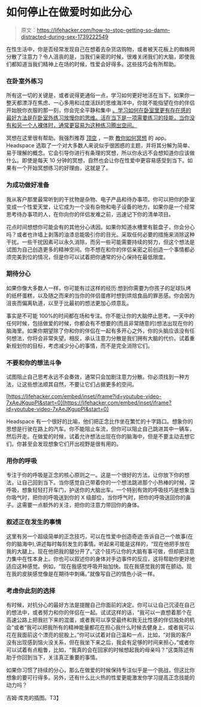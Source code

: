 # 如何停止在做爱时如此分心

> 原文：<https://lifehacker.com/how-to-stop-getting-so-damn-distracted-during-sex-1739222549>

在性生活中，你是否经常发现自己在想着去杂货店购物，或者被天花板上的蜘蛛网分散了注意力？令人沮丧的是，当我们亲密的时候，很难关闭我们的大脑，即使我们都知道当我们精神上在场的时候，性爱会好得多。这些技巧会有所帮助。



### 在卧室外练习

所有这一切的关键是，或者说得更通俗一点，学习如何更好地活在当下。如果你一整天都漂浮在焦虑、一心多用和过度活跃的思维海洋中，你就不能指望在你的伴侣开始脱你衣服的那一刻，你会完全平静和集中 [。学习如何在卧室里更有存在感的最好方法是在卧室外练习放慢你的思维。活在当下是一项需要练习的技能，当你没有和另一个人裸体时，通常更容易为这种练习腾出空间。](http://afterhours.lifehacker.com/how-to-ask-your-partner-for-sex-so-theyll-enthusiastica-1727214612)

冥想在这里很有帮助。我强烈推荐 [顶空](http://headspace.com/) ，一款 [教你如何冥想](http://lifehacker.com/headspace-teaches-you-how-to-meditate-in-ten-minutes-a-1733754902) 的 app。Headspace 选取了一个对大多数人来说似乎很困惑的主题，并将其分解为简单、易于理解的概念。它会引导你进行有条理的冥想，所以你永远不会想知道你应该做什么。即使是每天 10 分钟的冥想，自然也会让你在性爱中更容易感受到当下。如果有一个开始冥想练习的好理由，这就是了。



### 为成功做好准备

我从客户那里最常听到的干扰物是杂物、电子产品和待办事项。你可以把你的卧室变成一个性爱天堂，让它成为一个没有杂物和电子设备的地方。如果你是一个经常思考待办事项的人，在你向你的伴侣发难之前，迅速记下你的清单项目。

花点时间想想你可能会有的其他分心诱因。如果你知道水槽里有脏盘子，你会分心吗？或者也许墙上剥落的油漆总能吸引你的目光。采取任何必要的措施来消除这种干扰。一些干扰因素可以永久消除，而另一些可能需要持续的努力，但这个想法是试图为自己创造更多的精神空间。你不想在和你的伴侣亲密之前创造一个事情都必须完美到位的情况，但是你可以试着把你通常的分心保持在最低限度。

### **期待分心**

如果你像大多数人一样，你可能有过这样的经历:想到你需要为你孩子的足球队烤的纸杯蛋糕，以及随之而来的当你的伴侣蛋疼时想到烘焙食品的罪恶感。你会因为沮丧而偏离轨道，以至于比最初的想法更加心烦意乱。

事实是不可能 100%的时间都在场和专注。你不能让你的大脑停止思考。一天中的任何时候，包括做爱的时候，你都会有不想要的(而且非常随意的)想法出现在你的脑海里。如果你期望除了你和你的伴侣在一起有多开心之外，你的头脑应该没有任何想法，你将会非常失望。相反，承认注意力分散是我们拥有大脑的代价。试着重新规划你的目标，考虑减少分心的事情，而不是完全消除它们。

### 不要和你的想法斗争

试图阻止自己思考永远不会奏效，通常只会加剧注意力分散。你必须找到一种方法，让这些想法顺其自然，不要让它们占据更多的空间。

 [https://lifehacker.com/embed/inset/iframe?id=youtube-video-7xAeJKgupPI&start=0](https://lifehacker.com/embed/inset/iframe?id=youtube-video-7xAeJKgupPI&start=0) 

Headspace 有一个很好的比喻，他们把正念比作坐在繁忙的十字路口。想象你的思想是行驶在路上的汽车。你不能阻止车流，但你可以阻止自己跳进其中一辆车，然后开走。在做爱的时候，试着允许想法出现在你的脑海中，但是不要主动去想它们。你甚至会发现想象它们开出视野是很有用的。

### 用你的呼吸

专注于你的呼吸是正念的核心原则之一。这是一个很好的方法，让你放下你的想法，让自己回到当下。当你感觉自己带着你的一个想法跳进那个小热棒的时候，深呼吸，想象轻轻打开车门，护送你的大脑出车。一个特别有效的呼吸技巧是想象当你吸气时，把你的呼吸送到你的 X 级部位，当你呼气时，把你的呼吸送回你的鼻子。这需要一点额外的关注，把你的注意力带回你的身体。

### 叙述正在发生的事情

这里有另一个超级简单的正念技巧，可以在性爱中创造奇迹:告诉自己一个故事(在你的脑海中),讲述每时每刻发生的事情。听起来可能是这样的，“现在他把手放在我的大腿上。现在他把我的腿分开了。”这个技巧让你的大脑有事可做，但却把注意力集中在性本身上。你也可以叙述你的身体对手边事件的反应，这将帮助你更好地适应这种感觉。例如，“现在我感觉呼吸开始加快。现在我感觉我的胃在颤动。现在我的皮肤感觉像是在期待中刺痛。”就像写自己的情色小说一样。

### 考虑你此刻的选择

有时候，对抗分心的最好方法是提醒自己你面前的决定。你可以让自己沉浸在自己的想法中，或者努力和你的伴侣在一起。试试这样的话，“我可以一直想着那个在高速公路上把我拦下来的混蛋，或者我可以享受最终和我无比性感的伴侣独处的机会”或者“我可以把我所有的精神能量都花在担心我什么时候去健身上，或者我可以花在我面前这个漂亮的屁股上。”你可以试着对自己温和一点，比如，“对我的客户没有出现感到恼火没关系，但在我坐下来之后，我会有足够的时间来担心，”或者你可以试着有点粗鲁，比如，“我真的会在回家的时候想起我的母亲吗？”这类陈述有助于你回到当下，关注真正重要的事情。

如果你习惯了持续的分心，那么在做爱的时候保持专注似乎是一个挑战，但这比你想象的要可行得多。另外，还有什么比火热的性爱更能激发你学习提高正念技能的动力吗？

吉姆·库克的插图。T3】
